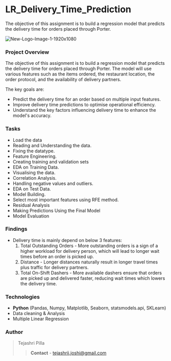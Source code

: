 # LR_Delivery_Time_Prediction
The objective of this assignment is to build a regression model that predicts the delivery time for orders placed through Porter.

![New-Logo-Image-1-1920x1080](https://github.com/user-attachments/assets/95f500ee-b686-4336-bd07-57d93425d16f)

### Project Overview

The objective of this assignment is to build a regression model that predicts the delivery time
for orders placed through Porter. The model will use various features such as the items
ordered, the restaurant location, the order protocol, and the availability of delivery partners.

The key goals are:
- Predict the delivery time for an order based on multiple input features.
- Improve delivery time predictions to optimise operational efficiency.
- Understand the key factors influencing delivery time to enhance the model's accuracy.

### Tasks

- Load the data
- Reading and Understanding the data.
- Fixing the datatype.
- Feature Engineering.
- Creating training and validation sets
- EDA on Training Data.
- Visualising the data.
- Correlation Analysis.
- Handling negative values and outliers.
- EDA on Test Data.
- Model Building.
- Select most important features using RFE method.
- Residual Analysis
- Making Predictions Using the Final Model
- Model Evaluation

### Findings

- Delivery time is mainly depend on below 3 features:
  1. Total Outstanding Orders - More outstanding orders is a sign of a higher workload for delivery person, which will lead to longer wait times before an order is picked up.
  2. Distance - Longer distances naturally result in longer travel times plus traffic for delivery partners.
  3. Total On-Shift Dashers - More available dashers ensure that orders are picked up and delivered faster, reducing wait times which lowers the delivery time.

### Technologies
- **Python** (Pandas, Numpy, Matplotlib, Seaborn, statsmodels.api, SKLearn)
- Data cleaning & Analysis
- Multiple Linear Regression

### Author
 > Tejashri Pilla
 >> **Contact** - tejashrii.joshi@gmail.com
